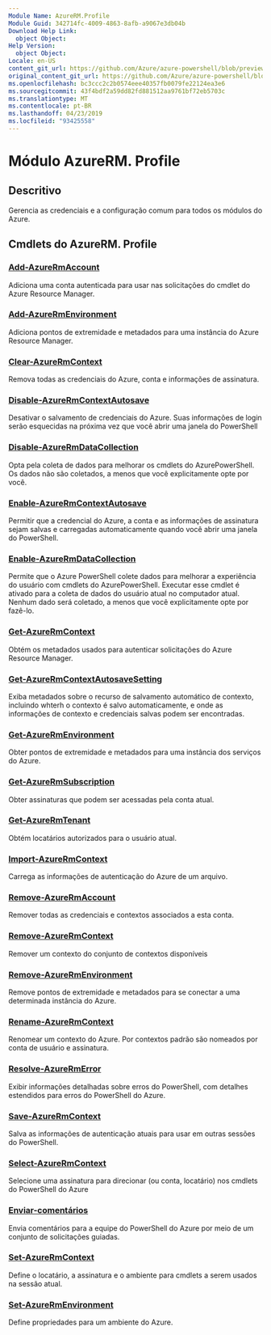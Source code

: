 ```yaml
---
Module Name: AzureRM.Profile
Module Guid: 342714fc-4009-4863-8afb-a9067e3db04b
Download Help Link:
  object Object: 
Help Version:
  object Object: 
Locale: en-US
content_git_url: https://github.com/Azure/azure-powershell/blob/preview/src/ResourceManager/Profile/Commands.Profile/help/AzureRM.Profile.md
original_content_git_url: https://github.com/Azure/azure-powershell/blob/preview/src/ResourceManager/Profile/Commands.Profile/help/AzureRM.Profile.md
ms.openlocfilehash: bc3ccc2c2b0574eee40357fb0079fe22124ea3e6
ms.sourcegitcommit: 43f4bdf2a59dd82fd881512aa9761bf72eb5703c
ms.translationtype: MT
ms.contentlocale: pt-BR
ms.lasthandoff: 04/23/2019
ms.locfileid: "93425558"
---
```

# Módulo AzureRM. Profile
## Descritivo
Gerencia as credenciais e a configuração comum para todos os módulos do Azure.

## Cmdlets do AzureRM. Profile
### [Add-AzureRmAccount](Add-AzureRmAccount.md)
Adiciona uma conta autenticada para usar nas solicitações do cmdlet do Azure Resource Manager.

### [Add-AzureRmEnvironment](Add-AzureRmEnvironment.md)
Adiciona pontos de extremidade e metadados para uma instância do Azure Resource Manager.

### [Clear-AzureRmContext](Clear-AzureRmContext.md)
Remova todas as credenciais do Azure, conta e informações de assinatura.

### [Disable-AzureRmContextAutosave](Disable-AzureRmContextAutosave.md)
Desativar o salvamento de credenciais do Azure.  Suas informações de login serão esquecidas na próxima vez que você abrir uma janela do PowerShell

### [Disable-AzureRmDataCollection](Disable-AzureRmDataCollection.md)
Opta pela coleta de dados para melhorar os cmdlets do AzurePowerShell. Os dados não são coletados, a menos que você explicitamente opte por você.

### [Enable-AzureRmContextAutosave](Enable-AzureRmContextAutosave.md)
Permitir que a credencial do Azure, a conta e as informações de assinatura sejam salvas e carregadas automaticamente quando você abrir uma janela do PowerShell. 

### [Enable-AzureRmDataCollection](Enable-AzureRmDataCollection.md)
Permite que o Azure PowerShell colete dados para melhorar a experiência do usuário com cmdlets do AzurePowerShell.
Executar esse cmdlet é ativado para a coleta de dados do usuário atual no computador atual.
Nenhum dado será coletado, a menos que você explicitamente opte por fazê-lo.

### [Get-AzureRmContext](Get-AzureRmContext.md)
Obtém os metadados usados para autenticar solicitações do Azure Resource Manager.

### [Get-AzureRmContextAutosaveSetting](Get-AzureRmContextAutosaveSetting.md)
Exiba metadados sobre o recurso de salvamento automático de contexto, incluindo whterh o contexto é salvo automaticamente, e onde as informações de contexto e credenciais salvas podem ser encontradas.

### [Get-AzureRmEnvironment](Get-AzureRmEnvironment.md)
Obter pontos de extremidade e metadados para uma instância dos serviços do Azure.

### [Get-AzureRmSubscription](Get-AzureRmSubscription.md)
Obter assinaturas que podem ser acessadas pela conta atual.

### [Get-AzureRmTenant](Get-AzureRmTenant.md)
Obtém locatários autorizados para o usuário atual.

### [Import-AzureRmContext](Import-AzureRmContext.md)
Carrega as informações de autenticação do Azure de um arquivo.

### [Remove-AzureRmAccount](Remove-AzureRmAccount.md)
Remover todas as credenciais e contextos associados a esta conta.

### [Remove-AzureRmContext](Remove-AzureRmContext.md)
Remover um contexto do conjunto de contextos disponíveis

### [Remove-AzureRmEnvironment](Remove-AzureRmEnvironment.md)
Remove pontos de extremidade e metadados para se conectar a uma determinada instância do Azure.

### [Rename-AzureRmContext](Rename-AzureRmContext.md)
Renomear um contexto do Azure.  Por contextos padrão são nomeados por conta de usuário e assinatura.

### [Resolve-AzureRmError](Resolve-AzureRmError.md)
Exibir informações detalhadas sobre erros do PowerShell, com detalhes estendidos para erros do PowerShell do Azure.

### [Save-AzureRmContext](Save-AzureRmContext.md)
Salva as informações de autenticação atuais para usar em outras sessões do PowerShell.

### [Select-AzureRmContext](Select-AzureRmContext.md)
Selecione uma assinatura para direcionar (ou conta, locatário) nos cmdlets do PowerShell do Azure

### [Enviar-comentários](Send-Feedback.md)
Envia comentários para a equipe do PowerShell do Azure por meio de um conjunto de solicitações guiadas.

### [Set-AzureRmContext](Set-AzureRmContext.md)
Define o locatário, a assinatura e o ambiente para cmdlets a serem usados na sessão atual.

### [Set-AzureRmEnvironment](Set-AzureRmEnvironment.md)
Define propriedades para um ambiente do Azure.

